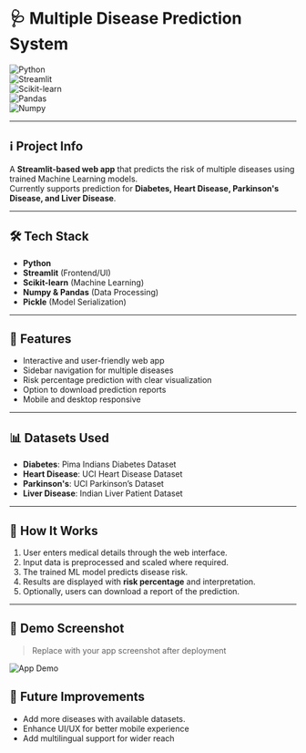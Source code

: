 # 🩺 Multiple Disease Prediction System  

![Python](https://img.shields.io/badge/Python-3.8%2B-blue?logo=python)  
![Streamlit](https://img.shields.io/badge/Streamlit-App-red?logo=streamlit)  
![Scikit-learn](https://img.shields.io/badge/Scikit--learn-ML-orange?logo=scikit-learn)  
![Pandas](https://img.shields.io/badge/Pandas-Data--Analysis-green?logo=pandas)  
![Numpy](https://img.shields.io/badge/Numpy-Numerical--Computing-blue?logo=numpy)  

---

## ℹ️ Project Info
A **Streamlit-based web app** that predicts the risk of multiple diseases using trained Machine Learning models.  
Currently supports prediction for **Diabetes, Heart Disease, Parkinson's Disease, and Liver Disease**.

---

## 🛠️ Tech Stack
- **Python**  
- **Streamlit** (Frontend/UI)  
- **Scikit-learn** (Machine Learning)  
- **Numpy & Pandas** (Data Processing)  
- **Pickle** (Model Serialization)

---

## 🚀 Features
- Interactive and user-friendly web app  
- Sidebar navigation for multiple diseases  
- Risk percentage prediction with clear visualization  
- Option to download prediction reports  
- Mobile and desktop responsive  

---

## 📊 Datasets Used
- **Diabetes**: Pima Indians Diabetes Dataset  
- **Heart Disease**: UCI Heart Disease Dataset  
- **Parkinson's**: UCI Parkinson’s Dataset  
- **Liver Disease**: Indian Liver Patient Dataset  

---

## 📝 How It Works
1. User enters medical details through the web interface.  
2. Input data is preprocessed and scaled where required.  
3. The trained ML model predicts disease risk.  
4. Results are displayed with **risk percentage** and interpretation.  
5. Optionally, users can download a report of the prediction.  

---

## 📸 Demo Screenshot
> Replace with your app screenshot after deployment  

![App Demo]('C:\Users\Viraj\OneDrive\Pictures\Screenshots')

## 🔮 Future Improvements
- Add more diseases with available datasets.  
- Enhance UI/UX for better mobile experience  
- Add multilingual support for wider reach  

